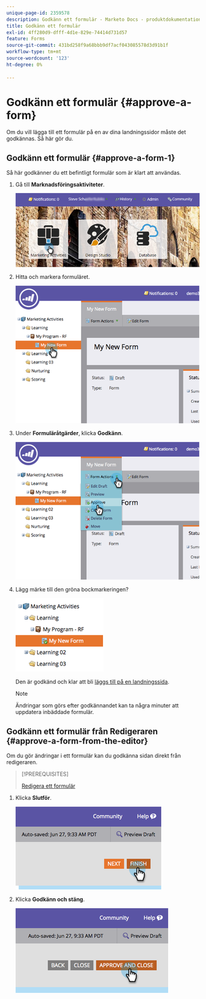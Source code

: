 ```yaml
---
unique-page-id: 2359578
description: Godkänn ett formulär - Marketo Docs - produktdokumentation
title: Godkänn ett formulär
exl-id: 4ff280d9-dfff-4d1e-829e-74414d731d57
feature: Forms
source-git-commit: 431bd258f9a68bbb9df7acf043085578d3d91b1f
workflow-type: tm+mt
source-wordcount: '123'
ht-degree: 0%

---
```


# Godkänn ett formulär {#approve-a-form}

Om du vill lägga till ett formulär på en av dina landningssidor måste det godkännas. Så här gör du.

## Godkänn ett formulär {#approve-a-form-1}

Så här godkänner du ett befintligt formulär som är klart att användas.

1. Gå till **Marknadsföringsaktiviteter**.

   ![](assets/login-marketing-activities-7.png)

1. Hitta och markera formuläret.

   ![](assets/image2014-9-15-17-3a49-3a40.png)

1. Under **Formuläråtgärder**, klicka **Godkänn**.

   ![](assets/image2014-9-15-17-3a49-3a47.png)

1. Lägg märke till den gröna bockmarkeringen?

   ![](assets/image2014-9-15-17-3a50-3a2.png)

   Den är godkänd och klar att bli [läggs till på en landningssida](/help/marketo/product-docs/demand-generation/landing-pages/understanding-landing-pages/approve-unapprove-or-delete-a-landing-page.md).

   >[!NOTE]
   >
   >Ändringar som görs efter godkännandet kan ta några minuter att uppdatera inbäddade formulär.

## Godkänn ett formulär från Redigeraren {#approve-a-form-from-the-editor}

Om du gör ändringar i ett formulär kan du godkänna sidan direkt från redigeraren.

>[!PREREQUISITES]
>
>[Redigera ett formulär](/help/marketo/product-docs/demand-generation/forms/form-actions/edit-a-form.md)

1. Klicka **Slutför**.

   ![](assets/image2014-9-15-17-3a51-3a43.png)

1. Klicka **Godkänn och stäng**.

   ![](assets/image2014-9-15-17-3a52-3a1.png)
